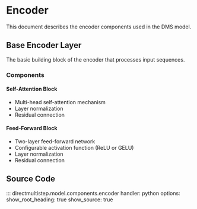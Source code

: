 # Encoder

This document describes the encoder components used in the DMS model.

## Base Encoder Layer

The basic building block of the encoder that processes input sequences.

### Components

#### **Self-Attention Block**

- Multi-head self-attention mechanism
- Layer normalization
- Residual connection

#### **Feed-Forward Block**

- Two-layer feed-forward network
- Configurable activation function (ReLU or GELU)
- Layer normalization
- Residual connection

## Source Code

::: directmultistep.model.components.encoder
    handler: python
    options:
      show_root_heading: true
      show_source: true
